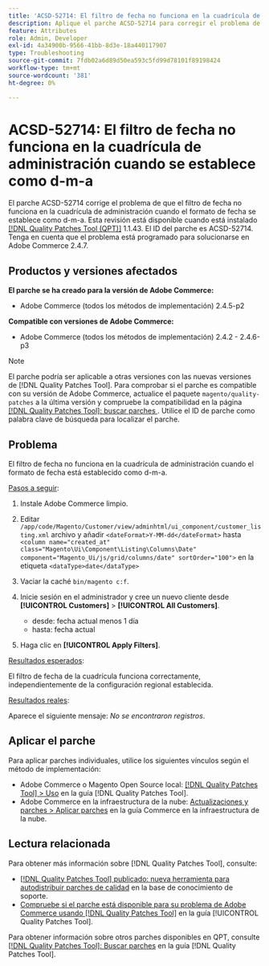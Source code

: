 ```yaml
---
title: 'ACSD-52714: El filtro de fecha no funciona en la cuadrícula de administración cuando se establece como d-m-a'
description: Aplique el parche ACSD-52714 para corregir el problema de Adobe Commerce en el que el filtro de fecha no funciona en la cuadrícula de administración cuando el formato de fecha se establece como d-m-a.
feature: Attributes
role: Admin, Developer
exl-id: 4a34900b-9566-41bb-8d3e-18a440117907
type: Troubleshooting
source-git-commit: 7fdb02a6d89d50ea593c5fd99d78101f89198424
workflow-type: tm+mt
source-wordcount: '381'
ht-degree: 0%

---
```


# ACSD-52714: El filtro de fecha no funciona en la cuadrícula de administración cuando se establece como d-m-a

El parche ACSD-52714 corrige el problema de que el filtro de fecha no funciona en la cuadrícula de administración cuando el formato de fecha se establece como d-m-a. Esta revisión está disponible cuando está instalado [[!DNL Quality Patches Tool (QPT)]](https://experienceleague.adobe.com/es/docs/commerce-operations/tools/quality-patches-tool/quality-patches-tool-to-self-serve-quality-patches) 1.1.43. El ID del parche es ACSD-52714. Tenga en cuenta que el problema está programado para solucionarse en Adobe Commerce 2.4.7.

## Productos y versiones afectados

**El parche se ha creado para la versión de Adobe Commerce:**

* Adobe Commerce (todos los métodos de implementación) 2.4.5-p2

**Compatible con versiones de Adobe Commerce:**

* Adobe Commerce (todos los métodos de implementación) 2.4.2 - 2.4.6-p3

>[!NOTE]
>
>El parche podría ser aplicable a otras versiones con las nuevas versiones de [!DNL Quality Patches Tool]. Para comprobar si el parche es compatible con su versión de Adobe Commerce, actualice el paquete `magento/quality-patches` a la última versión y compruebe la compatibilidad en la página [[!DNL Quality Patches Tool]: buscar parches &#x200B;](https://experienceleague.adobe.com/tools/commerce-quality-patches/index.html?lang=es). Utilice el ID de parche como palabra clave de búsqueda para localizar el parche.

## Problema

El filtro de fecha no funciona en la cuadrícula de administración cuando el formato de fecha está establecido como d-m-a.

<u>Pasos a seguir</u>:

1. Instale Adobe Commerce limpio.
1. Editar
   `/app/code/Magento/Customer/view/adminhtml/ui_component/customer_listing.xml`
archivo y añadir
   `<dateFormat>Y-MM-dd</dateFormat>`
hasta
   `<column name="created_at" class="Magento\Ui\Component\Listing\Columns\Date" component="Magento_Ui/js/grid/columns/date" sortOrder="100">`
en la etiqueta
   `<dataType>date</dataType>`

1. Vaciar la caché `bin/magento c:f`.
1. Inicie sesión en el administrador y cree un nuevo cliente desde **[!UICONTROL Customers]** > **[!UICONTROL All Customers]**.

   * desde: fecha actual menos 1 día
   * hasta: fecha actual

1. Haga clic en **[!UICONTROL Apply Filters]**.

<u>Resultados esperados</u>:

El filtro de fecha de la cuadrícula funciona correctamente, independientemente de la configuración regional establecida.

<u>Resultados reales</u>:

Aparece el siguiente mensaje: *No se encontraron registros*.

## Aplicar el parche

Para aplicar parches individuales, utilice los siguientes vínculos según el método de implementación:

* Adobe Commerce o Magento Open Source local: [[!DNL Quality Patches Tool] > Uso](/help/tools/quality-patches-tool/usage.md) en la guía [!DNL Quality Patches Tool].
* Adobe Commerce en la infraestructura de la nube: [Actualizaciones y parches > Aplicar parches](https://experienceleague.adobe.com/docs/commerce-cloud-service/user-guide/develop/upgrade/apply-patches.html?lang=es) en la guía Commerce en la infraestructura de la nube.

## Lectura relacionada

Para obtener más información sobre [!DNL Quality Patches Tool], consulte:

* [[!DNL Quality Patches Tool] publicado: nueva herramienta para autodistribuir parches de calidad](https://experienceleague.adobe.com/es/docs/commerce-operations/tools/quality-patches-tool/quality-patches-tool-to-self-serve-quality-patches) en la base de conocimiento de soporte.
* [Compruebe si el parche está disponible para su problema de Adobe Commerce usando [!DNL Quality Patches Tool]](/help/tools/quality-patches-tool/patches-available-in-qpt/check-patch-for-magento-issue-with-magento-quality-patches.md) en la guía [!UICONTROL Quality Patches Tool].


Para obtener información sobre otros parches disponibles en QPT, consulte [[!DNL Quality Patches Tool]: Buscar parches](https://experienceleague.adobe.com/tools/commerce-quality-patches/index.html?lang=es) en la guía [!DNL Quality Patches Tool].
